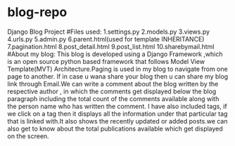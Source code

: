 # blog-repo
Django Blog Project
#Files used:
1.settings.py
2.models.py 
3.views.py 
4.urls.py 
5.admin.py 
6.parent.html(used for template INHERITANCE)
7.pagination.html 
8.post_detail.html 
9.post_list.html 
10.sharebymail.html
#About my blog:
This blog is developed using a Django Framework ,which is an open source python based framework that follows Model View Template(MVT) Architecture.Paging is used in my blog to 
navigate from one page to another. If in case u wana share your blog then u can share my blog link through Email.We can write a comment about the blog written by the respective author ,
in which the comments get displayed below the blog paragraph including the total count of the comments available along with the person name who has written the comment.
I have also included tags, if we click on a tag then it displays all the information under that particular tag that is linked with.It also shows the recently updated or added 
posts.we can also get to know about the total publications available which get displayed on the screen.
